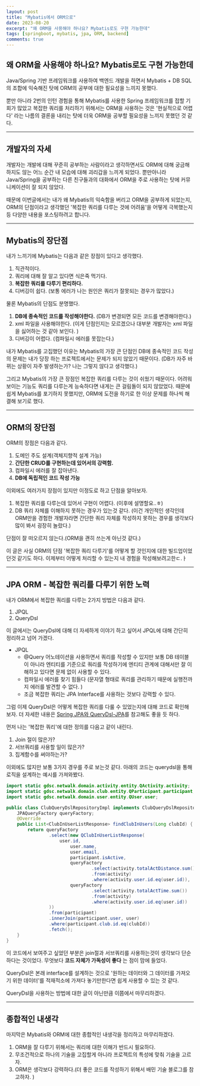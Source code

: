 ```yaml
---
layout: post
title: "Mybatis에서 ORM으로"
date: 2023-08-20
excerpt: "왜 ORM을 사용해야 하나요? Mybatis로도 구현 가능한데"
tags: [springboot, mybatis, jpa, ORM, backend]
comments: true
---
```


## 왜 ORM을 사용해야 하나요? Mybatis로도 구현 가능한데

Java/Spring 기반 프레임워크를 사용하여 백엔드 개발을 하면서 Mybatis + DB SQL의 조합에 익숙해진 탓에 ORM의 공부에 대한 필요성을 느끼지 못했다. 

뿐만 아니라 2번의 인턴 경험을 통해 Mybatis를 사용한 Spring 프레임워크를 접할 기회가 많았고  복잡한 쿼리를 처리하기 위해서는 ORM을 사용하는 것은 '현실적으로 어렵다' 라는 나름의 결론을 내리는 탓에 더욱 ORM을 공부할 필요성을 느끼지 못했던 것 같다. 

-----

## 개발자의 자세

개발자는 개발에 대해 꾸준히 공부하는 사람이라고 생각하면서도 ORM에 대해 궁금해 하지도 않는 어느 순간 내 모습에 대해 괴리갑을 느끼게 되었다. 뿐만아니라 Java/Spring을 공부하는 다른 친구들과의 대화에서 ORM을 주로 사용하는 탓에 커뮤니케이션이 잘 되지 않았다. 

때문에 이번글에서는 내가 왜 Mybatis의 익숙함을 버리고 ORM을 공부하게 되었는지, ORM의 단점이라고 생각했던 '복잡한 쿼리를 다루는 것에 어려움'을 어떻게 극복했는지 등 다양한 내용을 포스팅하려고 합니다. 

----

## Mybatis의 장단점

내가 느끼기에 Mybatis는 다음과 같은 장점이 있다고 생각했다. 

1. 직관적이다. 
2. 쿼리에 대해 잘 알고 있다면 식은죽 먹기다. 
3. **복잡한 쿼리를 다루기 편리하다.**
4. 디버깅이 쉽다. (보통 에러가 나는 원인은 쿼리가 잘못되는 경우가 많았다.)

물론 Mybatis의 단점도 분명했다. 

1. **DB에 종속적인 코드를 작성해야한다.** (DB가 변경되면 모든 코드를 변경해야한다.)
2. xml 파일을 사용해야한다. (이게 단점인지는 모르겠으나 대부분 개발자는 xml 파일을 싫어하는 것 같아 보인다. )
3. 디버깅이 어렵다. (컴파일시 에러를 못잡는다.)


내가 Mybatis를 고집했던 이유는 Mybatis의 가장 큰 단점인 DB에 종속적인 코드 작성의 문제는 내가 당장 하는 프로젝트에서는 문제가 되지 않았기 때문이다. (DB가 자주 바뀌는 상황이 자주 발생하는가? 나는 그렇지 않다고 생각했다.)

그리고 Mybatis의 가장 큰 장점인 복잡한 쿼리를 다루는 것이 쉬웠기 때문이다. 어려워 보이는 기능도 쿼리를 다루는게 능숙하다면 내게는 큰 걸림돌이 되지 않았었다. 때문에 쉽게 Mybatis를 포기하지 못했지만, ORM에 도전을 하기로 한 이상 문제를 하나씩 해결해 보기로 했다. 

----

## ORM의 장단점

ORM의 장점은 다음과 같다. 

1. 도메인 주도 설계(객체지향적 설계 가능)
2. **간단한 CRUD를 구현하는데 있어서의 강력함.** 
3. 컴파일시 에러를 잘 잡아낸다. 
4. **DB에 독립적인 코드 작성 가능**

이외에도 여러가지 장점이 있지만 이정도로 하고 단점을 알아보자. 

1. 복잡한 쿼리를 다루는데 있어서 구현이 어렵다. (이후에 설명할요..ㅎ)
2. DB 쿼리 자체를 이해하지 못하는 경우가 있는것 같다. (이건 개인적인 생각인데 ORM만을 경험한 개발자라면 간단한 쿼리 자체를 작성하지 못하는 경우를 생각보다 많이 봐서 굉장히 놀랐다.)

단점이 잘 떠오르지 않는다.(ORM을 괜히 쓰는게 아닌것 같다.)

이 글은 사실 ORM의 단점 '복잡한 쿼리 다루기'를 어떻게 할 것인지에 대한 빌드업이었던것 같기도 하다. 이제부터 어떻게 처리할 수 있는지 내 경험을 작성해보려고한ㄷ.ㅏ 

----

## JPA ORM - 복잡한 쿼리를 다루기 위한 노력

내가 ORM에서 복잡한 쿼리를 다루는 2가지 방법은 다음과 같다. 

1. JPQL
2. QueryDsl

이 글에서는 QueryDsl에 대해 더 자세하게 이야기 하고 싶어서 JPQL에 대해 간단히 정리하고 넘어 가겠다. 

* JPQL
    * @Query 어노테이션을 사용하면서 쿼리를 작성할 수 있지만 보통 DB 테이블이 아니라 엔티티를 기준으로 쿼리를 작성하기에 엔티티 관계에 대해서만 잘 이해하고 있다면 문제 없이 사용할 수 있다. 
    * 컴파일시 에러를 찾기 힘들다 (문자열 형태로 쿼리를 관리하기 때문에 실행전까지 에러를 발견할 수 없다. )
    * 조금 복잡한 쿼리는 JPA Interface를 사용하는 것보다 강력할 수 있다. 


그럼 이제 QueryDsl은 어떻게 복잡한 쿼리를 다룰 수 있었는지에 대해 코드로 확인해보자. 더 자세한 내용은 [Spring JPA와 QueryDsl-JPA](https://freckle-hallway-4b2.notion.site/Spring-JPA-QueryDsl-JPA-7b550a3f63e340d2907744f7627a3135?pvs=4)를 참고해도 좋을 듯 하다. 

먼저 나는 '복잡한 쿼리'에 대한 정의를 다음고 같이 내린다. 

1. Join 절이 많은가?
2. 서브쿼리를 사용할 일이 많은가?
3. 집계함수를 써야하는가?

이외에도 많지만 보통 3가지 경우를 주로 보는것 같다. 아래의 코드는 querydsl을 통해 로직을 설계하는 예시를 가져와봤다. 

```java
import static gdsc.netwalk.domain.activity.entity.QActivity.activity;
import static gdsc.netwalk.domain.club.entity.QParticipant.participant;
import static gdsc.netwalk.domain.user.entity.QUser.user;

public class ClubQueryDslRepositoryImpl implements ClubQueryDslRepository {
    JPAQueryFactory queryFactory;
    @Override
    public List<ClubInUserListResponse> findClubInUsers(Long clubId) {
        return queryFactory
                .select(new QClubInUserListResponse(
                    user.id,
                        user.name,
                        user.email,
                        participant.isActive,
                        queryFactory
                                .select(activity.totalActDistance.sum())
                                .from(activity)
                                .where(activity.user.id.eq(user.id)),
                        queryFactory
                                .select(activity.totalActTime.sum())
                                .from(activity)
                                .where(activity.user.id.eq(user.id))
                ))
                .from(participant)
                .innerJoin(participant.user, user)
                .where(participant.club.id.eq(clubId))
                .fetch();
    }
}
```

이 코드에서 보여주고 싶었던 부분은 join절과 서브쿼리를 사용하는것이 생각보다 단순하다는 것이었다. 무엇보다 **코드 자체가 가독성이 좋다** 는 점이 맘에 들었다. 

QueryDsl은 본래 interface를 설계하는 것으로 '원하는 데이터와 그 데이터를 가져오기 위한 데이터'를 적재적소에 가져다 놓기만한다면 쉽게 사용할 수 있는 것 같다. 

QueryDsl을 사용하는 방법에 대한 글이 아닌만큼 이쯤에서 마무리하겠다. 

-----

## 종합적인 내생각

마지막은 Mybatis와 ORM에 대한 종합적인 내생각을 정리하고 마무리하겠다. 

1. ORM을 잘 다루기 위해서는 쿼리에 대한 이해가 반드시 필요하다. 
2. 무조건적으로 하나의 기술을 고집할게 아니라 프로젝트의 특성에 맞춰 기술을 고르자. 
3. ORM은 생각보다 강력하다.(더 좋은 코드를 작성하기 위해서 배민 기술 블로그를 참고하자. )